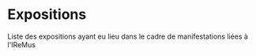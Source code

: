 # Expositions

Liste des expositions ayant eu lieu dans le cadre de manifestations liées à l'IReMus 
